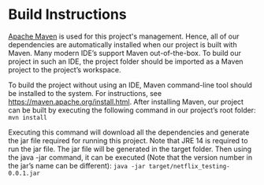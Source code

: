 # Build Instructions

[Apache Maven](https://maven.apache.org) is used for this project's management. Hence,
all of our dependencies are automatically installed when our project is built with Maven. Many
modern IDE’s support Maven out-of-the-box. To build our project in such an IDE, the project
folder should be imported as a Maven project to the project’s workspace.

To build the project without using an IDE, Maven command-line tool should be installed to the
system. For instructions, see https://maven.apache.org/install.html. After installing Maven, our
project can be built by executing the following command in our project’s root folder:
`mvn install`

Executing this command will download all the dependencies and generate the jar file required
for running this project. Note that JRE 14 is required to run the jar file. The jar file will be
generated in the target folder. Then using the java -jar command, it can be executed (Note that the
version number in the jar’s name can be different):
`java -jar target/netflix_testing-0.0.1.jar`
